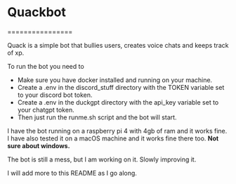 # Quackbot
================

Quack is a simple bot that bullies users, creates voice chats and keeps track of xp.

To run the bot you need to 
- Make sure you have docker installed and running on your machine.
- Create a .env in the discord_stuff directory with the TOKEN variable set to your discord bot token.
- Create a .env in the duckgpt directory with the api_key variable set to your chatgpt token.
- Then just run the runme.sh script and the bot will start.

I have the bot running on a raspberry pi 4 with 4gb of ram and it works fine. I have also tested it on a macOS machine and it works fine there too. **Not sure about windows.**

The bot is still a mess, but I am working on it. Slowly improving it.

I will add more to this README as I go along.
